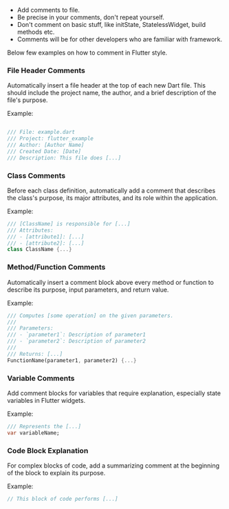 - Add comments to file.
- Be precise in your comments, don't repeat yourself.
- Don't comment on basic stuff, like initState, StatelessWidget, build methods etc.
- Comments will be for other developers who are familiar with framework.

Below few examples on how to comment in Flutter style.

### File Header Comments
Automatically insert a file header at the top of each new Dart file. This should include the project name, the author, and a brief description of the file's purpose.

Example:

```dart

/// File: example.dart
/// Project: flutter_example
/// Author: [Author Name]
/// Created Date: [Date]
/// Description: This file does [...]
```

### Class Comments
Before each class definition, automatically add a comment that describes the class's purpose, its major attributes, and its role within the application.

Example:

```dart
/// [ClassName] is responsible for [...]
/// Attributes:
/// - [attribute1]: [...]
/// - [attribute2]: [...]
class ClassName {...}
```

### Method/Function Comments
Automatically insert a comment block above every method or function to describe its purpose, input parameters, and return value.

Example:

```dart
/// Computes [some operation] on the given parameters.
/// 
/// Parameters:
/// - `parameter1`: Description of parameter1
/// - `parameter2`: Description of parameter2
/// 
/// Returns: [...]
FunctionName(parameter1, parameter2) {...}
```

### Variable Comments
Add comment blocks for variables that require explanation, especially state variables in Flutter widgets.

Example:

```dart
/// Represents the [...]
var variableName;
```

### Code Block Explanation
For complex blocks of code, add a summarizing comment at the beginning of the block to explain its purpose.

Example:

```dart
// This block of code performs [...]
```
